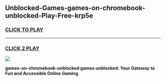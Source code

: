
## Unblocked-Games-games-on-chromebook-unblocked-Play-Free-krp5e
<h3>
<a href="https://premium76.site?title=games-on-chromebook-unblocked&ref=23A">CLICK TO PLAY</a></h3>
<hr>

<h3>
<a href="https://premium76.site?title=games-on-chromebook-unblocked&ref=23A">CLICK 2 PLAY</a>
  
</h3>

<a href="https://premium76.site?title=games-on-chromebook-unblocked&ref=23A"><img src="https://clearcache.store/games.png"></a>


**games-on-chromebook-unblocked games unblocked: Your Gateway to Fun and Accessible Online Gaming**
